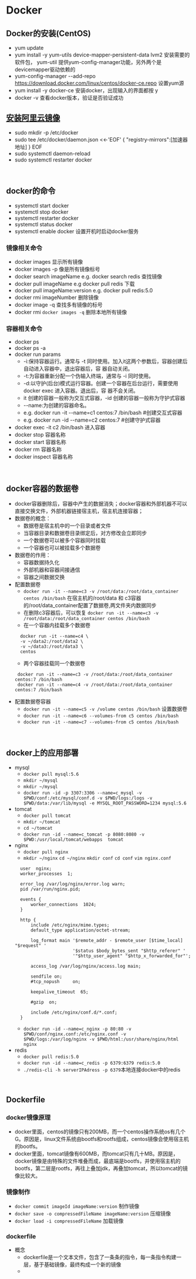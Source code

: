 # Docker
## Docker的安装(CentOS)
- yum update
- yum install -y yum-utils device-mapper-persistent-data lvm2 安装需要的软件包， yum-util 提供yum-config-manager功能，另外两个是devicemapper驱动依赖的
- yum-config-manager --add-repo https://download.docker.com/linux/centos/docker-ce.repo 设置yum源
- yum install -y docker-ce 安装docker，出现输入的界面都按 y
- docker -v 查看docker版本，验证是否验证成功
## <a href="https://cr.console.aliyun.com/cn-hangzhou/instances/mirrors">安装阿里云镜像 </a>
- sudo mkdir -p /etc/docker
- sudo tee /etc/docker/daemon.json <<-'EOF' {
  "registry-mirrors":[加速器地址]
  }
  EOF
- sudo systemctl daemon-reload
- sudo systemctl restarter docker
<br>

## docker的命令
- systemctl start docker
- systemctl stop docker
- systemctl restarter docker
- systemctl status docker
- systemctl enable docker 设置开机时启动docker服务
### 镜像相关命令
- docker images 显示所有镜像
- docker images -p 像是所有镜像标号
- docker search imageName e.g. docker search redis 查找镜像
- docker pull imageName e.g docker pull redis 下载
- docker pull imageName:version e.g. docker pull redis:5.0
- docker rmi imageNumber 删除镜像
- docker image -q 查找多有镜像的标号
- docker rmi `docker images -q` 删除本地所有镜像
### 容器相关命令
- docker ps
- docker ps -a
- docker run params
  - -i:保持容器运行。通常与 -t 同时使用。加入it这两个参数后，容器创建后自动进入容器中，退出容器后，容 器自动关闭。
  - -t:为容器重新分配一个伪输入终端，通常与 -i 同时使用。
  - -d:以守护(后台)模式运行容器。创建一个容器在后台运行，需要使用docker exec 进入容器。退出后，容 器不会关闭。
  - it 创建的容器一般称为交互式容器，-id 创建的容器一般称为守护式容器
  - --name:为创建的容器命名。
  - e.g.  docker run -it --name=c1 centos:7 /bin/bash #创建交互式容器
  - e.g. docker run -id --name=c2 centos:7 #创建守护式容器
- docker exec -it c2 /bin/bash 进入容器
- docker stop 容器名称
- docker start 容器名称
- docker rm 容器名称
- docker inspect 容器名称
<br>

## docker容器的数据卷
- docker容器删除后，容器中产生的数据消失；docker容器和外部机器不可以直接交换文件，外部机器链接宿主机，宿主机连接容器；
- 数据卷的概念：
  - 数据卷是宿主机中的一个目录或者文件
  - 当容器目录和数据卷目录绑定后，对方修改会立即同步
  - 一个数据卷可以被多个容器同时挂载
  - 一个容器也可以被挂载多个数据卷
- 数据卷的作用：
  - 容器数据持久化
  - 外部机器和容器间接通信
  - 容器之间数据交换
- 配置数据卷
  - `docker run -it --name=c3 -v /root/data:/root/data_container centos /bin/bash` 在宿主机的/root/data 和 c3容器的/root/data_container配置了数据卷,两文件夹内数据同步
  - 在删除c3容器后，可以恢复 `docker run -it --name=c3 -v /root/data:/root/data_container centos /bin/bash` 
  - 在一个容器内挂载多个数据卷 
  ```
    docker run -it --name=c4 \
    -v ~/data2:/root/data2 \
    -v ~/data3:/root/data3 \
    centos
  ``` 
  - 两个容器挂载同一个数据卷
   ```
    docker run -it --name=c3 -v /root/data:/root/data_container centos:7 /bin/bash  
    docker run -it --name=c4 -v /root/data:/root/data_container centos:7 /bin/bash  
   ```
- 配置数据卷容器
  - `docker run -it --name=c5 -v /volume centos /bin/bash` 设置数据卷
  - `docker run -it --name=c6 --volumes-from c5 centos /bin/bash` 
  - `docker run -it --name=c7 --volumes-from c5 centos /bin/bash` 
<br>

## docker上的应用部署
- mysql
  - `docker pull mysql:5.6`
  - `mkdir ~/mysql`
  - `mkdir ~/mysql`
  - `docker run -id -p 3307:3306 --name=c_mysql -v $PWD/conf:/etc/mysql/conf.d -v $PWD/logs:/logs -v $PWD/data:/var/lib/mysql -e MYSQL_ROOT_PASSWORD=1234 mysql:5.6`
- tomcat
  - `docker pull tomcat`
  - `mkdir ~/tomcat`
  - `cd ~/tomcat`
  - `docker run -id --name=c_tomcat -p 8080:8080 -v $PWD:/usr/local/tomcat/webapps  tomcat`
- nginx
  - `docker pull nginx`
  - `mkdir ~/nginx` `cd ~/nginx` `mkdir conf` `cd conf` `vim nginx.conf`
  ```
    user  nginx;
    worker_processes  1;

    error_log /var/log/nginx/error.log warn;
    pid /var/run/nginx.pid;

    events {
        worker_connections  1024;
    }

    http {
        include /etc/nginx/mime.types;
        default_type application/octet-stream;

        log_format main '$remote_addr - $remote_user [$time_local] "$request" '
                        '$status $body_bytes_sent "$http_referer" '
                        '"$http_user_agent" "$http_x_forwarded_for"';

        access_log /var/log/nginx/access.log main;

        sendfile on;
        #tcp_nopush     on;

        keepalive_timeout  65;

        #gzip  on;

        include /etc/nginx/conf.d/*.conf;
    }
    ```
    - `docker run -id --name=c_nginx -p 80:80 -v $PWD/conf/nginx.conf:/etc/nginx.conf -v $PWD/logs:/var/log/nginx -v $PWD/html:/usr/share/nginx/html nginx`
- redis
  - `docker pull redis:5.0`
  - `docker run -id --name=c_redis -p 6379:6379 redis:5.0`
  - `./redis-cli -h serverIPAdress -p 6379`本地连接docker中的redis
<br>

## Dockerfile
### docker镜像原理
- docker里面，centos的镜像只有200MB，而一个centos操作系统os有几个G。原因是，linux文件系统由bootfs和rootfs组成，centos镜像会使用宿主机的bootfs。
- docker里面，tomcat镜像有600MB，而tomcat只有几十MB。原因是，docker镜像是由特殊的文件堆叠而成，最底端是bootfs，并使用宿主机的bootfs，第二层是rootfs，再往上叠加jdk，再叠加tomcat，所以tomcat的镜像比较大。
### 镜像制作
- `docker commit imageId imageName:version` 制作镜像
- `docker save -o compressedFileName imageName:version` 压缩镜像
- `docker load -i compressedFileName` 加载镜像
### dockerfile
- 概念
  - dockerfile是一个文本文件，包含了一条条的指令，每一条指令构建一层，基于基础镜像，最终构成一个新的镜像
  - 